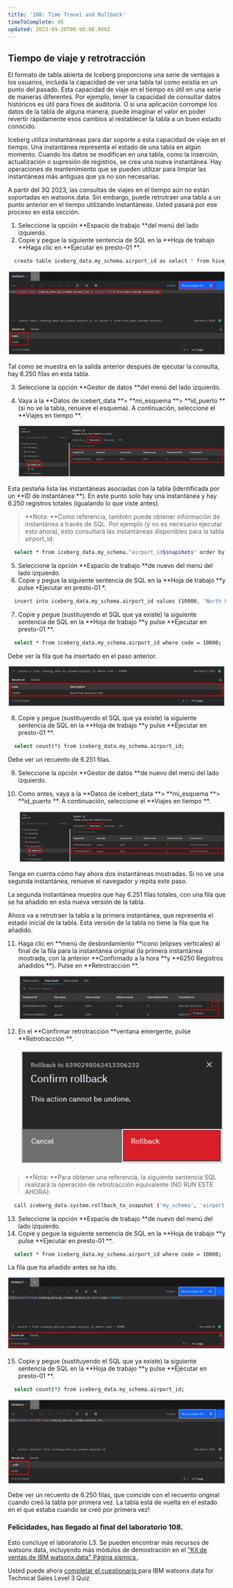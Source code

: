 ```yaml
---
title: '108: Time Travel and Rollback'
timeToComplete: 45
updated: 2023-09-20T00:00:00.000Z
---
```

## Tiempo de viaje y retrotracción

El formato de tabla abierta de Iceberg proporciona una serie de ventajas a los usuarios, incluida la capacidad de ver una tabla tal como existía en un punto del pasado. Esta capacidad de viaje en el tiempo es útil en una serie de maneras diferentes. Por ejemplo, tener la capacidad de consultar datos históricos es útil para fines de auditoría. O si una aplicación corrompe los datos de la tabla de alguna manera, puede imaginar el valor en poder revertir rápidamente esos cambios al restablecer la tabla a un buen estado conocido.

Iceberg utiliza instantáneas para dar soporte a esta capacidad de viaje en el tiempo. Una instantánea representa el estado de una tabla en algún momento. Cuando los datos se modifican en una tabla, como la inserción, actualización o supresión de registros, se crea una nueva instantánea. Hay operaciones de mantenimiento que se pueden utilizar para limpiar las instantáneas más antiguas que ya no son necesarias.

A partir del 3Q 2023, las consultas de viajes en el tiempo aún no están soportadas en watsonx.data. Sin embargo, puede retrotraer una tabla a un punto anterior en el tiempo utilizando instantáneas. Usted pasará por ese proceso en esta sección.

1.  Seleccione la opción **Espacio de trabajo **del menú del lado izquierdo.
2.  Copie y pegue la siguiente sentencia de SQL en la **Hoja de trabajo **Haga clic en **Ejecutar en presto-01 **.

```bash
  create table iceberg_data.my_schema.airport_id as select * from hive_data.ontime.airport_id;
```

![](./images/108/result.png)

Tal como se muestra en la salida anterior después de ejecutar la consulta, hay 6.250 filas en esta tabla.

3.  Seleccione la opción **Gestor de datos **del menú del lado izquierdo.

4.  Vaya a la **Datos de icebert\_data **> **mi\_esquema **> **id\_puerto **(si no ve la tabla, renueve el esquema). A continuación, seleccione el **Viajes en tiempo **.

    ![](./images/108/time-travel.png)

Esta pestaña lista las instantáneas asociadas con la tabla (identificada por un **ID de instantánea **). En este punto solo hay una instantánea y hay 6.250 registros totales (igualando lo que viste antes).

> **Nota: **Como referencia, también puede obtener información de instantánea a través de SQL. Por ejemplo (y no es necesario ejecutar esto ahora), esto consultará las instantáneas disponibles para la tabla airport\_id:

```bash
  select * from iceberg_data.my_schema."airport_id$snapshots" order by committed_at;
```

5.  Seleccione la opción **Espacio de trabajo **de nuevo del menú del lado izquierdo.
6.  Copie y pegue la siguiente sentencia de SQL en la **Hoja de trabajo **y pulse *Ejecutar en presto-01 *.

```bash
  insert into iceberg_data.my_schema.airport_id values (10000, 'North Pole: Reindeer Field');
```

7.  Copie y pegue (sustituyendo el SQL que ya existe) la siguiente sentencia de SQL en la **Hoja de trabajo **y pulse **Ejecutar en presto-01 **.

```bash
  select * from iceberg_data.my_schema.airport_id where code = 10000;
```

Debe ver la fila que ha insertado en el paso anterior.

![](./images/108/insert-result.png)

8.  Copie y pegue (sustituyendo el SQL que ya existe) la siguiente sentencia de SQL en la **Hoja de trabajo **y pulse **Ejecutar en presto-01 **.

```bash
  select count(*) from iceberg_data.my_schema.airport_id;
```

Debe ver un recuento de 6.251 filas.

9.  Seleccione la opción **Gestor de datos **de nuevo del menú del lado izquierdo.

10. Como antes, vaya a la **Datos de icebert\_data **> **mi\_esquema **> **id\_puerto **. A continuación, seleccione el **Viajes en tiempo **.

    ![](./images/108/time-travel-snapshot.png)

Tenga en cuenta cómo hay ahora dos instantáneas mostradas. Si no ve una segunda instantánea, renueve el navegador y repita este paso.

La segunda instantánea muestra que hay 6.251 filas totales, con una fila que se ha añadido en esta nueva versión de la tabla.

Ahora va a retrotraer la tabla a la primera instantánea, que representa el estado inicial de la tabla. Esta versión de la tabla no tiene la fila que ha añadido.

11. Haga clic en **menú de desbordamiento **icono (elipses verticales) al final de la fila para la instantánea original (la primera instantánea mostrada, con la anterior **Confirmado a la hora **y **6250 Registros añadidos **). Pulse en **Retrotracción **.

    ![](./images/108/rollback.png)

12. En el **Confirmar retrotracción **ventana emergente, pulse **Retrotracción **.

    ![](./images/108/rollback-confirm.png)

> **Nota: **Para obtener una referencia, la siguiente sentencia SQL realizará la operación de retrotracción equivalente (NO RUN ESTE AHORA):

```bash
  call iceberg_data.system.rollback_to_snapshot ('my_schema', 'airport_id', <snapshotID>);
```

13. Seleccione la opción **Espacio de trabajo **de nuevo del menú del lado izquierdo.
14. Copie y pegue la siguiente sentencia de SQL en la **Hoja de trabajo **y pulse **Ejecutar en presto-01 **.

```bash
  select * from iceberg_data.my_schema.airport_id where code = 10000;
```

La fila que ha añadido antes se ha ido.

![](./images/108/rollback-result.png)

15. Copie y pegue (sustituyendo el SQL que ya existe) la siguiente sentencia de SQL en la **Hoja de trabajo **y pulse **Ejecutar en presto-01 **.

```bash
  select count(*) from iceberg_data.my_schema.airport_id;
```

![](./images/108/result-original.png)

Debe ver un recuento de 6.250 filas, que coincide con el recuento original cuando creó la tabla por primera vez. La tabla está de vuelta en el estado en el que estaba cuando se creó por primera vez!

### Felicidades, has llegado al final del laboratorio 108.

Esto concluye el laboratorio L3. Se pueden encontrar más recursos de watsonx.data, incluyendo más módulos de demostración en el ["Kit de ventas de IBM watsonx.data" Página sísmica ](https://ibm.seismic.com/Link/Content/DCbbPfP64CX3RG4CJPH7bH8XjGBP).

Usted puede ahora [completar el cuestionario ](https://learn.ibm.com/course/view.php?id=13178)para IBM watsonx.data for Technical Sales Level 3 Quiz
